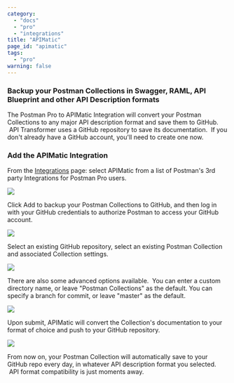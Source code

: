 ```yaml
---
category:
  - "docs"
  - "pro"
  - "integrations"
title: "APIMatic"
page_id: "apimatic"
tags: 
  - "pro"
warning: false
---
```


### Backup your Postman Collections in Swagger, RAML, API Blueprint and other API Description formats

The Postman Pro to APIMatic Integration will convert your Postman Collections to any major API description format and save them to GitHub.  API Transformer uses a GitHub repository to save its documentation.  If you don't already have a GitHub account, you'll need to create one now.

### Add the APIMatic Integration

From the [Integrations](https://app.getpostman.com/dashboard/integrations) page: select APIMatic from a list of Postman's 3rd party Integrations for Postman Pro users.

![](https://s3.amazonaws.com/postman-static-getpostman-com/postman-docs/58115626.png)

Click Add to backup your Postman Collections to GitHub, and then log in with your GitHub credentials to authorize Postman to access your GitHub account.

![](https://s3.amazonaws.com/postman-static-getpostman-com/postman-docs/58115843.png)

Select an existing GitHub repository, select an existing Postman Collection and associated Collection settings.

![](https://s3.amazonaws.com/postman-static-getpostman-com/postman-docs/58115884.png)

There are also some advanced options available.  You can enter a custom directory name, or leave "Postman Collections" as the default. You can specify a branch for commit, or leave "master" as the default.

![](https://s3.amazonaws.com/postman-static-getpostman-com/postman-docs/58115905.png)  

Upon submit, APIMatic will convert the Collection's documentation to your format of choice and push to your GitHub repository.  

[![](http://blog.getpostman.com/wp-content/uploads/2017/02/APImatic-4.jpg)](http://blog.getpostman.com/wp-content/uploads/2017/02/APImatic-4.jpg)

From now on, your Postman Collection will automatically save to your GitHub repo every day, in whatever API description format you selected.  API format compatibility is just moments away.  
